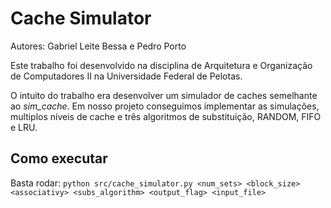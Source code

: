 # Cache Simulator

Autores: Gabriel Leite Bessa e Pedro Porto

Este trabalho foi desenvolvido na disciplina de Arquitetura e Organização de Computadores II na Universidade Federal de Pelotas.

O intuito do trabalho era desenvolver um simulador de caches semelhante ao *sim_cache*. Em nosso projeto conseguimos implementar as simulações, multiplos níveis de cache e três algoritmos de substituição, RANDOM, FIFO e LRU.

## Como executar

Basta rodar: `python src/cache_simulator.py <num_sets> <block_size> <associativy> <subs_algorithm> <output_flag> <input_file>`